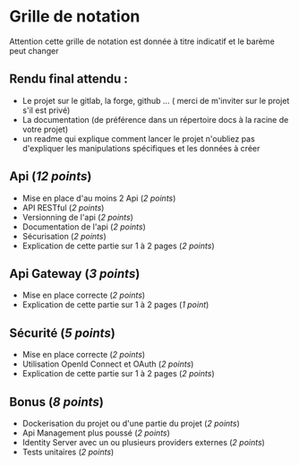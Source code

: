# Grille de notation 

Attention cette grille de notation est donnée à titre indicatif et le barème peut changer 

## Rendu final attendu :

- Le projet sur le gitlab, la forge, github ... ( merci de m'inviter sur le projet s'il est privé)
- La documentation (de préférence dans un répertoire docs à la racine de votre projet)
- un readme qui explique comment lancer le projet n'oubliez pas d'expliquer les manipulations spécifiques et les données à créer 

## Api (*12 points*)

- Mise en place d'au moins 2 Api (*2 points*)
- API RESTful (*2 points*)
- Versionning de l'api (*2 points*)
- Documentation de l'api (*2 points*)
- Sécurisation (*2 points*)
- Explication de cette partie sur 1 à 2 pages (*2 points*)

## Api Gateway (*3 points*)

- Mise en place correcte (*2 points*)
- Explication de cette partie sur 1 à 2 pages (*1 point*)

## Sécurité (*5 points*)

- Mise en place correcte (*2 points*)
- Utilisation OpenId Connect et OAuth (*2 points*)
- Explication de cette partie sur 1 à 2 pages (*2 points*)

## Bonus (*8 points*)

- Dockerisation du projet ou d'une partie du projet (*2 points*)
- Api Management plus poussé (*2 points*)
- Identity Server avec un ou plusieurs providers externes (*2 points*)
- Tests unitaires (*2 points*)